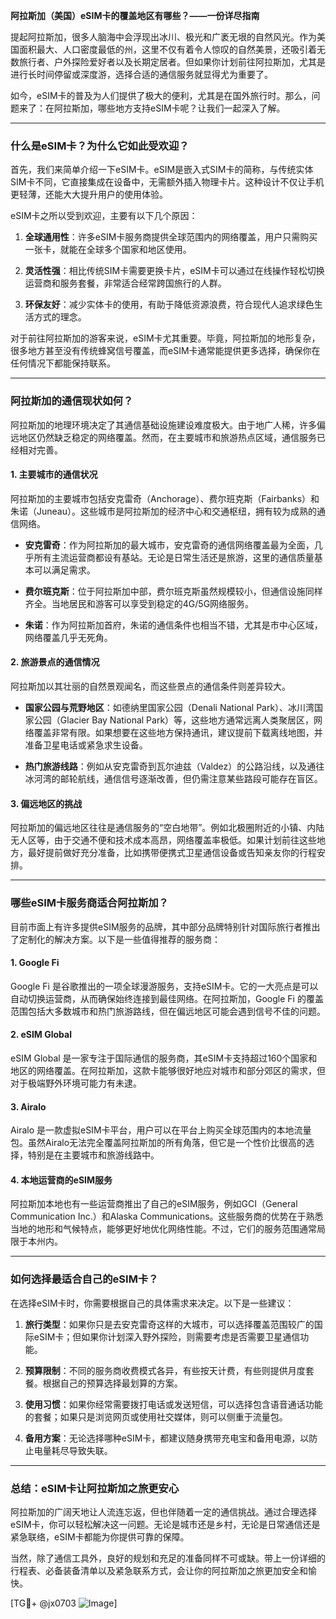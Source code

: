 **阿拉斯加（美国）eSIM卡的覆盖地区有哪些？——一份详尽指南**

提起阿拉斯加，很多人脑海中会浮现出冰川、极光和广袤无垠的自然风光。作为美国面积最大、人口密度最低的州，这里不仅有着令人惊叹的自然美景，还吸引着无数旅行者、户外探险爱好者以及长期定居者。但如果你计划前往阿拉斯加，尤其是进行长时间停留或深度游，选择合适的通信服务就显得尤为重要了。

如今，eSIM卡的普及为人们提供了极大的便利，尤其是在国外旅行时。那么，问题来了：在阿拉斯加，哪些地方支持eSIM卡呢？让我们一起深入了解。

---

### **什么是eSIM卡？为什么它如此受欢迎？**

首先，我们来简单介绍一下eSIM卡。eSIM是嵌入式SIM卡的简称，与传统实体SIM卡不同，它直接集成在设备中，无需额外插入物理卡片。这种设计不仅让手机更轻薄，还能大大提升用户的使用体验。

eSIM卡之所以受到欢迎，主要有以下几个原因：

1. **全球通用性**：许多eSIM卡服务商提供全球范围内的网络覆盖，用户只需购买一张卡，就能在全球多个国家和地区使用。
   
2. **灵活性强**：相比传统SIM卡需要更换卡片，eSIM卡可以通过在线操作轻松切换运营商和服务套餐，非常适合经常跨国旅行的人群。

3. **环保友好**：减少实体卡的使用，有助于降低资源浪费，符合现代人追求绿色生活方式的理念。

对于前往阿拉斯加的游客来说，eSIM卡尤其重要。毕竟，阿拉斯加的地形复杂，很多地方甚至没有传统蜂窝信号覆盖，而eSIM卡通常能提供更多选择，确保你在任何情况下都能保持联系。

---

### **阿拉斯加的通信现状如何？**

阿拉斯加的地理环境决定了其通信基础设施建设难度极大。由于地广人稀，许多偏远地区仍然缺乏稳定的网络覆盖。然而，在主要城市和旅游热点区域，通信服务已经相对完善。

#### **1. 主要城市的通信状况**
阿拉斯加的主要城市包括安克雷奇（Anchorage）、费尔班克斯（Fairbanks）和朱诺（Juneau）。这些城市是阿拉斯加的经济中心和交通枢纽，拥有较为成熟的通信网络。

- **安克雷奇**：作为阿拉斯加的最大城市，安克雷奇的通信网络覆盖最为全面，几乎所有主流运营商都设有基站。无论是日常生活还是旅游，这里的通信质量基本可以满足需求。
  
- **费尔班克斯**：位于阿拉斯加中部，费尔班克斯虽然规模较小，但通信设施同样齐全。当地居民和游客可以享受到稳定的4G/5G网络服务。

- **朱诺**：作为阿拉斯加首府，朱诺的通信条件也相当不错，尤其是市中心区域，网络覆盖几乎无死角。

#### **2. 旅游景点的通信情况**
阿拉斯加以其壮丽的自然景观闻名，而这些景点的通信条件则差异较大。

- **国家公园与荒野地区**：如德纳里国家公园（Denali National Park）、冰川湾国家公园（Glacier Bay National Park）等，这些地方通常远离人类聚居区，网络覆盖非常有限。如果想要在这些地方保持通讯，建议提前下载离线地图，并准备卫星电话或紧急求生设备。

- **热门旅游线路**：例如从安克雷奇到瓦尔迪兹（Valdez）的公路沿线，以及通往冰河湾的邮轮航线，通信信号逐渐改善，但仍需注意某些路段可能存在盲区。

#### **3. 偏远地区的挑战**
阿拉斯加的偏远地区往往是通信服务的“空白地带”。例如北极圈附近的小镇、内陆无人区等，由于交通不便和技术成本高昂，网络覆盖率极低。如果计划前往这些地方，最好提前做好充分准备，比如携带便携式卫星通信设备或告知亲友你的行程安排。

---

### **哪些eSIM卡服务商适合阿拉斯加？**

目前市面上有许多提供eSIM服务的品牌，其中部分品牌特别针对国际旅行者推出了定制化的解决方案。以下是一些值得推荐的服务商：

#### **1. Google Fi**
Google Fi 是谷歌推出的一项全球漫游服务，支持eSIM卡。它的一大亮点是可以自动切换运营商，从而确保始终连接到最佳网络。在阿拉斯加，Google Fi 的覆盖范围包括大多数城市和热门旅游路线，但在偏远地区可能会遇到信号不佳的问题。

#### **2. eSIM Global**
eSIM Global 是一家专注于国际通信的服务商，其eSIM卡支持超过160个国家和地区的网络覆盖。在阿拉斯加，这款卡能够很好地应对城市和部分郊区的需求，但对于极端野外环境可能力有未逮。

#### **3. Airalo**
Airalo 是一款虚拟eSIM卡平台，用户可以在平台上购买全球范围内的本地流量包。虽然Airalo无法完全覆盖阿拉斯加的所有角落，但它是一个性价比很高的选择，特别是在主要城市和旅游线路中。

#### **4. 本地运营商的eSIM服务**
阿拉斯加本地也有一些运营商推出了自己的eSIM服务，例如GCI（General Communication Inc.）和Alaska Communications。这些服务商的优势在于熟悉当地的地形和气候特点，能够更好地优化网络性能。不过，它们的服务范围通常局限于本州内。

---

### **如何选择最适合自己的eSIM卡？**

在选择eSIM卡时，你需要根据自己的具体需求来决定。以下是一些建议：

1. **旅行类型**：如果你只是去安克雷奇这样的大城市，可以选择覆盖范围较广的国际eSIM卡；但如果你计划深入野外探险，则需要考虑是否需要卫星通信功能。

2. **预算限制**：不同的服务商收费模式各异，有些按天计费，有些则提供月度套餐。根据自己的预算选择最划算的方案。

3. **使用习惯**：如果你经常需要拨打电话或发送短信，可以选择包含语音通话功能的套餐；如果只是浏览网页或使用社交媒体，则可以侧重于流量包。

4. **备用方案**：无论选择哪种eSIM卡，都建议随身携带充电宝和备用电源，以防止电量耗尽导致失联。

---

### **总结：eSIM卡让阿拉斯加之旅更安心**

阿拉斯加的广阔天地让人流连忘返，但也伴随着一定的通信挑战。通过合理选择eSIM卡，你可以轻松解决这一问题。无论是城市还是乡村，无论是日常通信还是紧急联络，eSIM卡都能为你提供可靠的保障。

当然，除了通信工具外，良好的规划和充足的准备同样不可或缺。带上一份详细的行程表、必备装备清单以及紧急联系方式，会让你的阿拉斯加之旅更加安全和愉快。

[TG💪+ @jx0703 ![Image](https://github.com/user-attachments/assets/dbca1d08-cadb-493c-b0ec-ad6f7a83f270)]